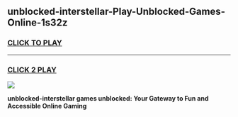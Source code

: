 
## unblocked-interstellar-Play-Unblocked-Games-Online-1s32z
<h3>
<a href="https://premium76.site?title=unblocked-interstellar&ref=25A">CLICK TO PLAY</a></h3>
<hr>

<h3>
<a href="https://premium76.site?title=unblocked-interstellar&ref=25A">CLICK 2 PLAY</a>
  
</h3>

<a href="https://premium76.site?title=unblocked-interstellar&ref=25A"><img src="https://clearcache.store/games.png"></a>


**unblocked-interstellar games unblocked: Your Gateway to Fun and Accessible Online Gaming**
